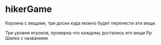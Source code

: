 # hikerGame

Корзина с вещами, три доски куда можно будет перенести эти вещи. 

Три уровня игроков, проверка что каждому достались его вещи
Рр
Шапка с названием

